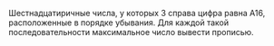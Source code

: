 Шестнадцатиричные числа, у которых 3 справа цифра равна А16, расположенные в порядке убывания. Для каждой такой последовательности максимальное число вывести прописью.

